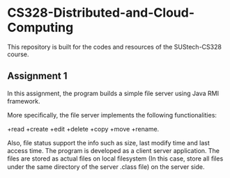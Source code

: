 # CS328-Distributed-and-Cloud-Computing

This repository is built for the codes and resources of the SUStech-CS328 course.

## Assignment 1
In this assignment, the program builds a simple ﬁle server using Java RMI framework. 

More speciﬁcally, the ﬁle server implements the following functionalities: 

+read 
+create 
+edit 
+delete 
+copy 
+move 
+rename. 

Also, ﬁle status support the info such as size, last modify time and last access time. The program is developed as a client server application. The ﬁles are stored as actual ﬁles on local ﬁlesystem (In this case, store all ﬁles under the same directory of the server .class ﬁle) on the server side.

